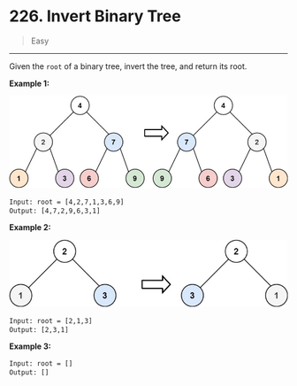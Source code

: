 # 226. Invert Binary Tree

> Easy

------

Given the `root` of a binary tree, invert the tree, and return its root.

**Example 1:**

![tree-1](images/tree-1.jpg)

```
Input: root = [4,2,7,1,3,6,9]
Output: [4,7,2,9,6,3,1]
```

**Example 2:**

![tree-2](images/tree-2.jpg)

```
Input: root = [2,1,3]
Output: [2,3,1]
```

**Example 3:**

```
Input: root = []
Output: []
```
